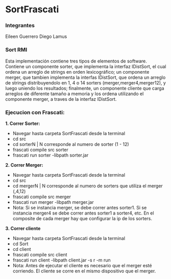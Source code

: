 # SortFrascati

### Integrantes

Eileen Guerrero
Diego Lamus

### Sort RMI

Esta implementación contiene tres tipos de elementos de software. Contiene un componente sorter, que implementa la interfaz IDistSort, el cual ordena un arreglo de strings en orden lexicográfico; un componente merger, que tambien implementa la interfas IDistSort, que ordena un arreglo de strings distribuyendolo en 1, 4 o 14 sorters (merger,merger4,merger12), y luego uniendo los resultados; finalmente, un componente cliente que carga arreglos de diferente tamaño a memoria y los ordena utilizando el componente merger, a traves de la interfaz IDistSort.

### Ejecucion con Frascati:

**1. Correr Sorter:**

* Navegar hasta carpeta SortFrascati desde la terminal
* cd src
* cd sorterN | N corresponde al numero de sorter (1 - 12)
* frascati compile src sorter
* frascati run sorter -libpath sorter.jar


**2. Correr Merger:**

* Navegar hasta carpeta SortFrascati desde la terminal
* cd src
* cd mergerN | N corresponde al numero de sorters que utiliza el merger (,4,12)
* frascati compile src merger
* frascati run merger -libpath merger.jar
* Nota: Si se instancia merger, se debe correr antes sorter1. Si se instancia merger4 se debe correr antes sorter1 a sorter4, etc. En el composite de cada merger hay que configurar la ip de los sorters.

**3. Correr cliente**

* Navegar hasta carpeta SortFrascati desde la terminal
* cd Sort
* cd client
* frascati compile src client
* frascati run client -libpath client.jar -s r -m run
* Nota: Antes de ejecutar el cliente es necesario que el merger esté corriendo. El cliente se corre en el mismo dispositivo que el merger.
